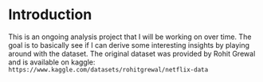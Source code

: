 # Introduction

This is an ongoing analysis project that I will be working on over time. The goal is to basically see if I can derive some interesting insights by playing around with the dataset. The original dataset was provided by Rohit Grewal and is available on kaggle: `https://www.kaggle.com/datasets/rohitgrewal/netflix-data`
